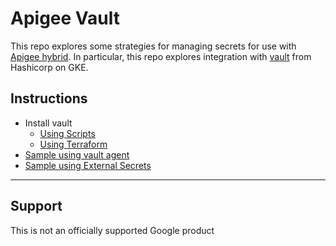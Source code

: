 # Apigee Vault

This repo explores some strategies for managing secrets for use with [Apigee hybrid](https://cloud.google.com/apigee/docs/hybrid/v1.4/what-is-hybrid). In particular, this repo explores integration with [vault](https://www.vaultproject.io/) from Hashicorp on GKE.

## Instructions

* Install vault
  * [Using Scripts](./install-vault)
  * [Using Terraform](./install-vault-terraform)
* [Sample using vault agent](./vault-agent-sample)
* [Sample using External Secrets](./ext-secret-sample)

___

## Support

This is not an officially supported Google product